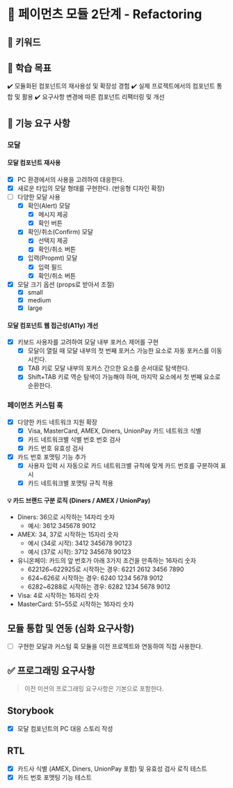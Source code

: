 # 🚀 페이먼츠 모듈 2단계 - Refactoring

## 🔑 키워드

## 📍 학습 목표

✔️ 모듈화된 컴포넌트의 재사용성 및 확장성 경험
✔️ 실제 프로젝트에서의 컴포넌트 통합 및 활용
✔️ 요구사항 변경에 따른 컴포넌트 리팩터링 및 개선

## 🎯 기능 요구 사항

### **모달**

#### **모달 컴포넌트 재사용**

- [x] PC 환경에서의 사용을 고려하여 대응한다.
- [x] 새로운 타입의 모달 형태를 구현한다. (반응형 디자인 확장)
- [ ] 다양한 모달 사용
  - [x] 확인(Alert) 모달
    - [x] 메시지 제공
    - [x] 확인 버튼
  - [x] 확인/취소(Confirm) 모달
    - [x] 선택지 제공
    - [x] 확인/취소 버튼
  - [x] 입력(Propmt) 모달
    - [x] 입력 필드
    - [x] 확인/취소 버튼
- [x] 모달 크기 옵션 (props로 받아서 조절)
  - [x] small
  - [x] medium
  - [x] large

#### **모달 컴포넌트 웹 접근성(A11y) 개선**

- [x] 키보드 사용자를 고려하여 모달 내부 포커스 제어를 구현
  - [x] 모달이 열릴 때 모달 내부의 첫 번째 포커스 가능한 요소로 자동 포커스를 이동 시킨다.
  - [x] TAB 키로 모달 내부의 포커스 간으한 요소를 순서대로 탐색한다.
  - [x] Shift+TAB 키로 역순 탐색이 가능해야 하며, 마지막 요소에서 첫 번째 요소로 순환한다.

### **페이먼츠 커스텀 훅**

- [x] 다양한 카드 네트워크 지원 확장
  - [x] Visa, MasterCard, AMEX, Diners, UnionPay 카드 네트워크 식별
  - [x] 카드 네트워크별 식별 번호 번호 검사
  - [x] 카드 번호 유효성 검사
- [x] 카드 번호 포맷팅 기능 추가
  - [x] 사용자 입력 시 자동으로 카드 네트워크별 규칙에 맞게 카드 번호를 구분하여 표시
  - [x] 카드 네트워크별 포맷팅 규칙 적용

#### 💡 카드 브랜드 구분 로직 (Diners / AMEX / UnionPay)

- Diners: 36으로 시작하는 14자리 숫자
  - 예시: 3612 345678 9012
- AMEX: 34, 37로 시작하는 15자리 숫자
  - 예시 (34로 시작): 3412 345678 90123
  - 예시 (37로 시작): 3712 345678 90123
- 유니온페이: 카드의 앞 번호가 아래 3가지 조건을 만족하는 16자리 숫자
  - 622126~622925로 시작하는 경우: 6221 2612 3456 7890
  - 624~626로 시작하는 경우: 6240 1234 5678 9012
  - 6282~6288로 시작하는 경우: 6282 1234 5678 9012
- Visa: 4로 시작하는 16자리 숫자
- MasterCard: 51~55로 시작하는 16자리 숫자

## **모듈 통합 및 연동 (심화 요구사항)**

- [ ] 구현한 모달과 커스텀 훅 모듈을 이전 프로젝트와 연동하여 직접 사용한다.

## ✅ 프로그래밍 요구사항

> 이전 미션의 프로그래밍 요구사항은 기본으로 포함한다.

## **Storybook**

- [x] 모달 컴포넌트의 PC 대응 스토리 작성

## **RTL**

- [x] 카드사 식별 (AMEX, Diners, UnionPay 포함) 및 유효성 검사 로직 테스트
- [x] 카드 번호 포맷팅 기능 테스트
